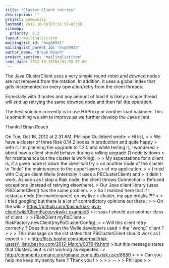 ```yaml
---
title: "Cluster Client retries"
description: ""
project: community
lastmod: 2012-10-16T03:51:59-07:00
sitemap:
  priority: 0.2
layout: mailinglistitem
mailinglist_id: "msg08931"
mailinglist_parent_id: "msg08929"
author_name: "Brian Roach"
project_section: "mailinglistitem"
sent_date: 2012-10-16T03:51:59-07:00
---
```



The Java ClusterClient uses a very simple round-robin and downed nodes
are not removed from the rotation. In addition, it uses a global index
that gets incremented on every operation/retry from the client
threads.

Especially with 3 nodes and any amount of load it is likely a single
thread will end up retrying the same downed node and then fail the
operation.

The best solution currently is to use HAProxy or another load
balancer. This is something we aim to improve as we further develop
the Java client.

Thanks!
Brian Roach

On Tue, Oct 16, 2012 at 2:31 AM, Philippe Guillebert
 wrote:
&gt; Hi list,
&gt;
&gt; We have a cluster of three Riak 0.14.2 nodes in production and quite happy
&gt; with it. I'm planning the upgrade to 1.2.0 and while testing it, I wondered
&gt; about how a client should behave during a rolling upgrade (1 node is down
&gt; for maintenance but the cluster is working).
&gt;
&gt; My expectations for a client is, if a given node is down the client will try
&gt; on another node of the cluster to "hide" the maintenance to the upper layers
&gt; of my application.
&gt;
&gt; I tried with Clojure client Welle (internally it uses a PBClusterClient) and
&gt; it didn't work. As soon as I stop a Riak node, the client throws Connection
&gt; Refused exceptions (instead of retrying elsewhere).
&gt; Our Java client library (uses PBClusterClient) has the same problem.
&gt;
&gt; So I realized here that if I restart a node (for maintenance) on my live
&gt; cluster, my app breaks ?!?
&gt;
&gt; I tried googling but there is a lot of contradictory opinions out there :
&gt;
&gt; On the wiki
&gt; https://github.com/basho/riak-java-client/wiki/ClientFactory#wiki-example3
&gt; it says I should use another class of client :
&gt;
&gt; IRiakClient myPbClient = RiakFactory.newClient(myPbClusterConfig);
&gt;
&gt; Will this client retry correctly ? Does this mean the Welle developers used
&gt; the "wrong" client ?
&gt;
&gt;
&gt; This message on the list states that PBClusterClient should work as I expect
&gt; :
&gt; http://lists.basho.com/pipermail/riak-users\\_lists.basho.com/2012-March/007949.html
&gt; but this message states that ClusterClient is not working as expected :
&gt; http://comments.gmane.org/gmane.comp.db.riak.user/8680
&gt;
&gt;
&gt; Can you help me keep my sanity here ? Thank you !
&gt;
&gt;
&gt;
&gt; --
&gt;
&gt; Philippe
&gt;
&gt;
